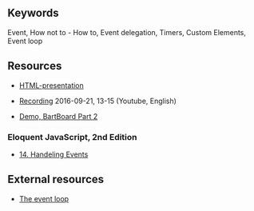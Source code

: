 ## Keywords
Event, How not to - How to, Event delegation, Timers, Custom Elements, Event loop

## Resources
- [HTML-presentation](https://rawgit.com/CS-LNU-Learning-Objects/client-side-javascript/master/lectures/03-event/index.html)
- [Recording](https://youtu.be/vek2dwPV4Lw) 2016-09-21, 13-15 (Youtube, English)

- [Demo, BartBoard Part 2](#)

### Eloquent JavaScript, 2nd Edition

- [14. Handeling Events](http://eloquentjavascript.net/14_event.html)

## External resources
* [The event loop](https://developer.mozilla.org/en-US/docs/Web/JavaScript/EventLoop)
